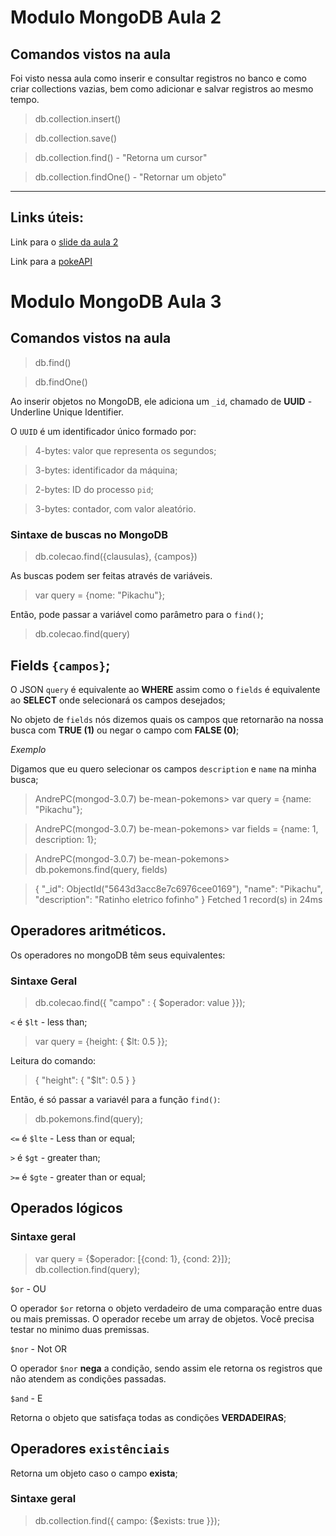 # Modulo MongoDB Aula 2


## Comandos vistos na aula

Foi visto nessa aula como inserir e consultar registros no banco e como criar collections vazias, bem como adicionar e salvar registros ao mesmo tempo.

> db.collection.insert()

> db.collection.save()

> db.collection.find() - "Retorna um cursor"

> db.collection.findOne() - "Retornar um objeto"

---

## Links úteis:

Link para o [slide da aula 2](https://docs.google.com/presentation/d/1KXxmcwd47x4v2SymyiBPK7ucn80PruSvcw4mZ5S3nWc/edit#slide=id.ge7fc944ba_0_0)

Link para a [pokeAPI](http://pokeapi.co)

# Modulo MongoDB Aula 3

## Comandos vistos na aula

>db.find()

>db.findOne()

Ao inserir objetos no MongoDB, ele adiciona um `_id`, chamado de **UUID** - Underline Unique Identifier.

O `UUID` é um identificador único formado por:

> 4-bytes: valor que representa os segundos;

> 3-bytes: identificador da máquina;

> 2-bytes: ID do processo `pid`;

> 3-bytes: contador, com valor aleatório.


### Sintaxe de buscas no **MongoDB**

>db.colecao.find({clausulas}, {campos})

As buscas podem ser feitas através de variáveis.

>var query = {nome: "Pikachu"};

Então, pode passar a variável como parâmetro para o `find()`;

>db.colecao.find(query)

## Fields `{campos}`;

O JSON `query` é equivalente ao **WHERE** assim como o `fields` é equivalente ao **SELECT** onde selecionará os campos desejados;

No objeto de `fields` nós dizemos quais os campos que retornarão na nossa busca com **TRUE (1)** ou negar o campo com **FALSE (0)**;

*Exemplo*

Digamos que eu quero selecionar os campos `description` e `name` na minha busca;

>AndrePC(mongod-3.0.7) be-mean-pokemons> var query = {name: "Pikachu"};

>AndrePC(mongod-3.0.7) be-mean-pokemons> var fields = {name: 1, description: 1};

>AndrePC(mongod-3.0.7) be-mean-pokemons> db.pokemons.find(query, fields)

>{
  "_id": ObjectId("5643d3acc8e7c6976cee0169"),
  "name": "Pikachu",
  "description": "Ratinho eletrico fofinho"
}
Fetched 1 record(s) in 24ms

## Operadores aritméticos.

Os operadores no mongoDB têm seus equivalentes:

### Sintaxe Geral

>db.colecao.find({ "campo" : { $operador: value }});

`<` é `$lt` - less than;

>var query = {height: { $lt: 0.5 }};

Leitura do comando:

>{
  "height": {
    "$lt": 0.5
  }
}

Então, é só passar a variavél para a função `find()`:

>db.pokemons.find(query);

`<=` é `$lte` - Less than or equal;

`>` é `$gt` - greater than;

`>=` é `$gte` - greater than or equal;


## Operados lógicos

### Sintaxe geral

> var query = {$operador: [{cond: 1}, {cond: 2}]};
> db.collection.find(query);

`$or` - OU

O operador `$or` retorna o objeto verdadeiro de uma comparação entre duas ou mais premissas. O operador recebe um array de objetos. Você precisa testar no minimo duas premissas.

`$nor` - Not OR

O operador `$nor` **nega** a condição, sendo assim ele retorna os registros que não atendem as condições passadas.

`$and` - E

Retorna o objeto que satisfaça todas as condições **VERDADEIRAS**;

## Operadores `existênciais`

Retorna um objeto caso o campo **exista**;

### Sintaxe geral

>db.collection.find({ campo: {$exists: true }});